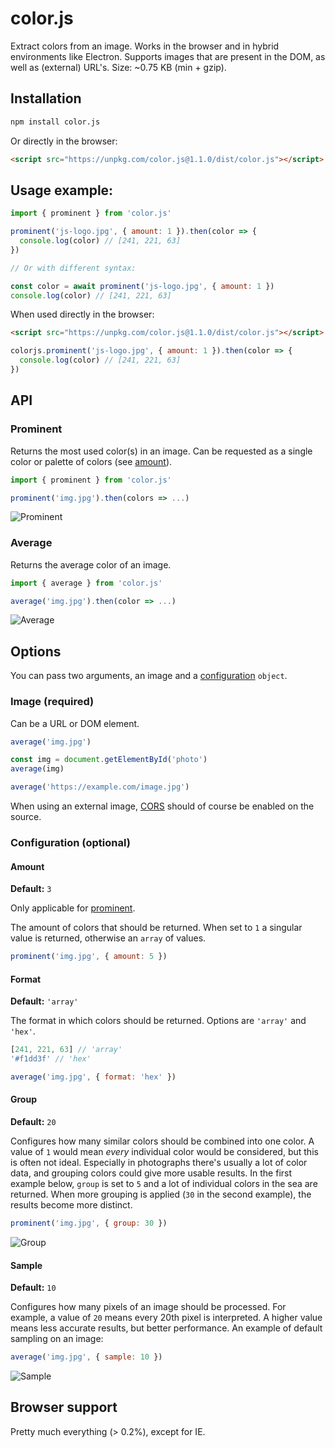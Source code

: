 # color.js

Extract colors from an image. Works in the browser and in hybrid environments like Electron. Supports images that are present in the DOM, as well as (external) URL's. Size: ~0.75 KB (min + gzip).

## Installation

```sh
npm install color.js
```

Or directly in the browser:

```html
<script src="https://unpkg.com/color.js@1.1.0/dist/color.js"></script>
```

## Usage example:

```js
import { prominent } from 'color.js'

prominent('js-logo.jpg', { amount: 1 }).then(color => {
  console.log(color) // [241, 221, 63]
})

// Or with different syntax:

const color = await prominent('js-logo.jpg', { amount: 1 })
console.log(color) // [241, 221, 63]
```

When used directly in the browser:

```html
<script src="https://unpkg.com/color.js@1.1.0/dist/color.js"></script>
```

```js
colorjs.prominent('js-logo.jpg', { amount: 1 }).then(color => {
  console.log(color) // [241, 221, 63]
})
```

## API

### Prominent

Returns the most used color(s) in an image. Can be requested as a single color or palette of colors (see [amount](#amount)).

```js
import { prominent } from 'color.js'

prominent('img.jpg').then(colors => ...)
```

![Prominent](img/prominent.jpg)

### Average

Returns the average color of an image.

```js
import { average } from 'color.js'

average('img.jpg').then(color => ...)
```

![Average](img/average.jpg)

## Options

You can pass two arguments, an image and a [configuration](#configuration-optional) `object`.

### Image (required)

Can be a URL or DOM element.

```js
average('img.jpg')
```

```js
const img = document.getElementById('photo')
average(img)
```

```js
average('https://example.com/image.jpg')
```

When using an external image, [CORS](https://enable-cors.org/) should of course be enabled on the source.

### Configuration (optional)

#### Amount

**Default:** `3`

Only applicable for [prominent](#prominent).

The amount of colors that should be returned. When set to `1` a singular value is returned, otherwise an `array` of values.

```js
prominent('img.jpg', { amount: 5 })
```

#### Format

**Default:** `'array'`

The format in which colors should be returned. Options are `'array'` and `'hex'`.

```js
[241, 221, 63] // 'array'
'#f1dd3f' // 'hex'
```

```js
average('img.jpg', { format: 'hex' })
```

#### Group

**Default:** `20`

Configures how many similar colors should be combined into one color. A value of `1` would mean _every_ individual color would be considered, but this is often not ideal. Especially in photographs there's usually a lot of color data, and grouping colors could give more usable results. In the first example below, `group` is set to `5` and a lot of individual colors in the sea are returned. When more grouping is applied (`30` in the second example), the results become more distinct.

```js
prominent('img.jpg', { group: 30 })
```

![Group](img/group.jpg)

#### Sample

**Default:** `10`

Configures how many pixels of an image should be processed. For example, a value of `20` means every 20th pixel is interpreted. A higher value means less accurate results, but better performance. An example of default sampling on an image:

```js
average('img.jpg', { sample: 10 })
```

![Sample](img/sample.jpg)

## Browser support

Pretty much everything (> 0.2%), except for IE.
